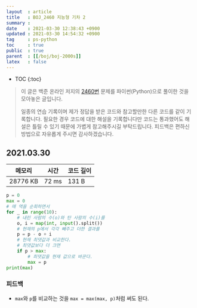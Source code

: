 ```yaml
---
layout  : article
title   : BOJ_2460 지능형 기차 2
summary : 
date    : 2021-03-30 12:38:43 +0900
updated : 2021-03-30 14:54:32 +0900
tag     : ps-python
toc     : true
public  : true
parent  : [[/boj/boj-2000s]]
latex   : false
---
```

* TOC
{:toc}

> 이 글은 백준 온라인 저지의 [2460번](https://www.acmicpc.net/problem/2460) 문제를 파이썬(Python)으로 풀이한 것을 모아놓은 글입니다.
>
> 일종의 연습 기록이며 제가 정답을 받은 코드와 참고할만한 다른 코드를 같이 기록합니다. 필요한 경우 코드에 대한 해설을 기록합니다만 코드는 통과했어도 해설은 틀릴 수 있기 때문에 가볍게 참고해주시길 부탁드립니다. 피드백은 편하신 방법으로 자유롭게 주시면 감사하겠습니다.

## 2021.03.30

| 메모리    | 시간  | 코드 길이 |
| --------- | ----- | --------- |
| 28776  KB | 72 ms | 131 B     |

```python
p = 0
max = 0
# 매 역을 순회하면서
for _ in range(10):
    # 내린 사람의 수(o)와 탄 사람의 수(i)를
    o, i = map(int, input().split())
    # 현재의 p에서 각각 빼주고 더한 결과를
    p = p - o + i
    # 현재 최댓값과 비교한다.
    # 최댓값보다 더 크면
    if p > max:
        # 최댓값을 현재 값으로 바꾼다.
        max = p
print(max)
```

### 피드백

* `max`와 `p`를 비교하는 것을 `max = max(max, p)`처럼 써도 된다.
